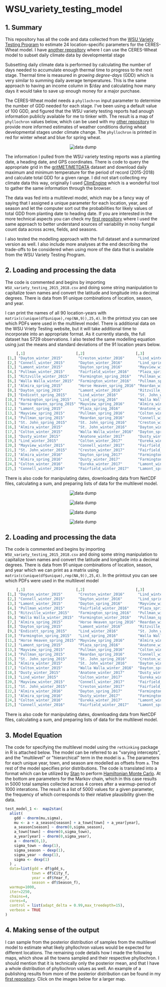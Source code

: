# WSU_variety_testing_model

## 1. Summary

This repository has all the code and data collected from the [WSU Variety Testing Program](http://smallgrains.wsu.edu/variety/)  to estimate 24 location-specific parameters for the CERES-Wheat model. I have [another repository](https://github.com/nosnibor27/WHEAT_phenology_forecaster) where I can use the CERES-Wheat model to subset daily climate data by developmental stage 

Subsetting daily climate data is performed by calculating the number of days needed to accumulate enough thermal time to progress to the next stage. Thermal time is measured in *growing degree-days* (GDD) which is very similar to summing daily average temperatures. This is the same approach to having an income column in $/day and calculating how many days it would take to save up enough money for a major purchase.

The CERES-Wheat model needs a `phyllochron` input parameter to determine the number of GDD needed for each stage. I've been using a default value of 100 GDD, and figured that the WSU variety testing reports had anough information publicly available for me to tinker with. The result is a map of `phyllochron` values below, which can be used with my [other repository](https://github.com/nosnibor27/WHEAT_phenology_forecaster) to provide more informed estimates of weather conditions during wheat developmental stages under climate change. The `phyllochron` is printed in red for winter wheat and blue for spring wheat.

<p align="center">
  <img src="https://raw.githubusercontent.com/nosnibor27/WSU_variety_testing_model/master/phyllochron_ma.png" alt="data dump"/>
</p>

 The information I pulled from the WSU variety testing reports was a planting date, a heading date, and GPS coordinates. There is code to query the appropriate grid in the [gritMET/METDATA](http://www.climatologylab.org/gridmet.html) dataset and download daily maximum and minimum temperature for the period of record (2015-2018) and calculate total GDD for a given range. I did not start collecting my climate data this way, originally I used [ClimEngine](https://clim-engine.appspot.com/) which is a wonderful tool to gather the same information through the browser.

The data was fed into a multilevel model, which may be a fancy way of saying that I assigned a unique parameter for each location, year, and season and let the computer sort out the probabilities for likely values of total GDD from planting date to heading date. If you are interested in the more technical aspects you can check my [first repository](https://github.com/nosnibor27/PHYTO) where I used the same approach to better understand sources of variability in noisy fungal count data across acres, fields, and seasons.

I also tested the modelling approach with the full dataset and a summarized version as well. I also include more analyses at the end describing the trade-offs to be considered when using more of the data that is available from the WSU Variety Testing Program.

## 2. Loading and processing the data

The code is commented and begins by importing `WSU_variety_testing_2015_2018.csv` and doing some string manipulation to capitalize town names and convert the latitude and longitude into a decimal degrees. There is data from 91 unique combinations of location, season, and year.

I can print the names of all 90 location-years with `matrix(c(unique(df$unique),rep(NA,9)),25,4)`. In the printout you can see which PDFs were used in the multilevel model. There is additional data on the WSU Vriety Testing website, but it will take additional time to incorporate into an appropriate format. As it currently stands, the full dataset has 5729 observations. I also tested the same modelling equation using just the means and standard deviations of the 91 location years below.

```r
     [,1]                       [,2]                       [,3]                      [,4]                     
 [1,] "Dayton_winter_2015"       "Creston_winter_2016"      "Lind_winter_2017"        "Lind_winter_2018"       
 [2,] "Connell_winter_2015"      "Dayton_winter_2016"       "Lind_spring_2017"        "Lind_spring_2018"       
 [3,] "Lamont_winter_2015"       "Dayton_spring_2016"       "Mayview_winter_2017"     "Mayview_winter_2018"    
 [4,] "Pullman_winter_2015"      "Fairfield_winter_2016"    "Plaza_spring_2017"       "Moses Lake_winter_2018" 
 [5,] "Ritzville_winter_2015"    "Farmington_spring_2016"   "Pullman_winter_2017"     "Pasco_winter_2018"      
 [6,] "Walla Walla_winter_2015"  "Farmington_winter_2016"   "Pullman_spring_2017"     "Plaza_spring_2018"      
 [7,] "Almira_spring_2015"       "Horse Heaven_spring_2016" "Reardan_winter_2017"     "Pullman_winter_2018"    
 [8,] "Dayton_spring_2015"       "Lamont_winter_2016"       "Ritzville_winter_2017"   "Pullman_spring_2018"    
 [9,] "Endicott_spring_2015"     "Lind_winter_2016"         "St. John_winter_2017"    "Reardan_winter_2018"    
[10,] "Farmington_spring_2015"   "Lind_spring_2016"         "Walla Walla_winter_2017" "Reardan_spring_2018"    
[11,] "Horse Heaven_spring_2015" "Mayview_spring_2016"      "Almira_winter_2018"      "Ritzville_winter_2018"  
[12,] "Lamont_spring_2015"       "Plaza_spring_2016"        "Anatone_winter_2018"     "St. Andrews_winter_2018"
[13,] "Mayview_spring_2015"      "Pullman_spring_2016"      "Colton_winter_2018"      "St. John_spring_2018"   
[14,] "Pullman_spring_2015"      "Reardan_spring_2016"      "Connell_winter_2018"     "St. John_winter_2018"   
[15,] "St. John_spring_2015"     "St. John_spring_2016"     "Creston_winter_2018"     "Walla Walla_winter_2018"
[16,] "Almira_winter_2015"       "St. John_winter_2016"     "Dayton_winter_2018"      "Walla Walla_spring_2018"
[17,] "Colton_winter_2015"       "Walla Walla_winter_2016"  "Dayton_spring_2018"      NA                       
[18,] "Dusty_winter_2015"        "Anatone_winter_2017"      "Dusty_winter_2018"       NA                       
[19,] "Lind_winter_2015"         "Colton_winter_2017"       "Eureka_winter_2018"      NA                       
[20,] "Mayview_winter_2015"      "Connell_winter_2017"      "Fairfield_spring_2018"   NA                       
[21,] "St. John_winter_2015"     "Creston_winter_2017"      "Fairfield_winter_2018"   NA                       
[22,] "Almira_winter_2016"       "Dayton_spring_2017"       "Farmington_spring_2018"  NA                       
[23,] "Almira_spring_2016"       "Dusty_winter_2017"        "Farmington_winter_2018"  NA                       
[24,] "Colton_winter_2016"       "Eureka_winter_2017"       "Lamont_winter_2018"      NA                       
[25,] "Connell_winter_2016"      "Fairfield_winter_2017"    "Lamont_spring_2018"      NA         
```
There is also code for manipulating dates, downloading data from NetCDF files, calculating a sum, and preparing lists of data for the multilevel model.


<p align="center">
  <img src="https://raw.githubusercontent.com/nosnibor27/WSU_variety_testing_model/master/post_site_param_model_comparison.png" alt="data dump"/>
</p>


<p align="center">
  <img src="https://raw.githubusercontent.com/nosnibor27/WSU_variety_testing_model/master/phy_map_measurement_error.png" alt="data dump"/>
</p>

<p align="center">
  <img src="https://raw.githubusercontent.com/nosnibor27/WSU_variety_testing_model/master/marginal_year_plot.png" alt="data dump"/>
</p>

<p align="center">
  <img src="https://raw.githubusercontent.com/nosnibor27/WSU_variety_testing_model/master/year_plot.png" alt="data dump"/>
</p>


## 2. Loading and processing the data

The code is commented and begins by importing `WSU_variety_testing_2015_2018.csv` and doing some string manipulation to capitalize town names and convert the latitude and longitude into a decimal degrees. There is data from 91 unique combinations of location, season, and year which we can print as a matrix using `matrix(c(unique(df$unique),rep(NA,9)),25,4)`. In the printout you can see which PDFs were used in the multilevel model

```r
     [,1]                       [,2]                       [,3]                      [,4]                     
 [1,] "Dayton_winter_2015"       "Creston_winter_2016"      "Lind_winter_2017"        "Lind_winter_2018"       
 [2,] "Connell_winter_2015"      "Dayton_winter_2016"       "Lind_spring_2017"        "Lind_spring_2018"       
 [3,] "Lamont_winter_2015"       "Dayton_spring_2016"       "Mayview_winter_2017"     "Mayview_winter_2018"    
 [4,] "Pullman_winter_2015"      "Fairfield_winter_2016"    "Plaza_spring_2017"       "Moses Lake_winter_2018" 
 [5,] "Ritzville_winter_2015"    "Farmington_spring_2016"   "Pullman_winter_2017"     "Pasco_winter_2018"      
 [6,] "Walla Walla_winter_2015"  "Farmington_winter_2016"   "Pullman_spring_2017"     "Plaza_spring_2018"      
 [7,] "Almira_spring_2015"       "Horse Heaven_spring_2016" "Reardan_winter_2017"     "Pullman_winter_2018"    
 [8,] "Dayton_spring_2015"       "Lamont_winter_2016"       "Ritzville_winter_2017"   "Pullman_spring_2018"    
 [9,] "Endicott_spring_2015"     "Lind_winter_2016"         "St. John_winter_2017"    "Reardan_winter_2018"    
[10,] "Farmington_spring_2015"   "Lind_spring_2016"         "Walla Walla_winter_2017" "Reardan_spring_2018"    
[11,] "Horse Heaven_spring_2015" "Mayview_spring_2016"      "Almira_winter_2018"      "Ritzville_winter_2018"  
[12,] "Lamont_spring_2015"       "Plaza_spring_2016"        "Anatone_winter_2018"     "St. Andrews_winter_2018"
[13,] "Mayview_spring_2015"      "Pullman_spring_2016"      "Colton_winter_2018"      "St. John_spring_2018"   
[14,] "Pullman_spring_2015"      "Reardan_spring_2016"      "Connell_winter_2018"     "St. John_winter_2018"   
[15,] "St. John_spring_2015"     "St. John_spring_2016"     "Creston_winter_2018"     "Walla Walla_winter_2018"
[16,] "Almira_winter_2015"       "St. John_winter_2016"     "Dayton_winter_2018"      "Walla Walla_spring_2018"
[17,] "Colton_winter_2015"       "Walla Walla_winter_2016"  "Dayton_spring_2018"      NA                       
[18,] "Dusty_winter_2015"        "Anatone_winter_2017"      "Dusty_winter_2018"       NA                       
[19,] "Lind_winter_2015"         "Colton_winter_2017"       "Eureka_winter_2018"      NA                       
[20,] "Mayview_winter_2015"      "Connell_winter_2017"      "Fairfield_spring_2018"   NA                       
[21,] "St. John_winter_2015"     "Creston_winter_2017"      "Fairfield_winter_2018"   NA                       
[22,] "Almira_winter_2016"       "Dayton_spring_2017"       "Farmington_spring_2018"  NA                       
[23,] "Almira_spring_2016"       "Dusty_winter_2017"        "Farmington_winter_2018"  NA                       
[24,] "Colton_winter_2016"       "Eureka_winter_2017"       "Lamont_winter_2018"      NA                       
[25,] "Connell_winter_2016"      "Fairfield_winter_2017"    "Lamont_spring_2018"      NA         
```
There is also code for manipulating dates, downloading data from NetCDF files, calculating a sum, and preparing lists of data for the multilevel model.

## 3. Model Equation

The code for specifying the multilevel model using the `rethinking` package in R is attached below. The model can be referred to as "varying intercepts", and the "multilevel" or "hierarchical" term in the model is `a`. The parameters for each unique year, town, and season are modelled as offsets from `a`. The rest of the model specifies prior distributions. The code is translated into a format which can be utilized by [Stan](https://discourse.mc-stan.org/) to perform [Hamiltonian Monte Carlo](https://arxiv.org/abs/1701.02434). At the bottom are parameters for the Markov chain, which in this case results in 5000 total samples collected across 4 corees after a warmup-period of 1000 interations. The result is a list of 5000 values for a given parameter, the frequency of which corresponds to their relative plausibility given the data.

```r
test_model_1 <-  map2stan(
  alist(
    gdd ~ dnorm(mu,sigma),
    mu <- a + a_season[season] + a_town[town] + a_year[year],
    a_season[season] ~ dnorm(0,sigma_season),
    a_town[town] ~ dnorm(0,sigma_town),
    a_year[year] ~ dnorm(0,sigma_year),
    a ~ dnorm(0,1),
    sigma_town ~ dexp(1),
    sigma_season ~ dexp(1),
    sigma_year ~ dexp(1),
    sigma <- dexp(1)
  ) ,
  data=list(gdd = df$gdd_s,
            town = df$City_f,
            year = df$Year_f,
            season = df$Season_f),
  warmup=1000,
  iter=2250,
  chains=4,
  cores=4,
  control = list(adapt_delta = 0.99,max_treedepth=15),
  verbose = TRUE
) 
```

## 4. Making sense of the output

I can sample from the posterior distribution of samples from the multilevel model to estimate what likely phyllochron values would be expected for different locations. The remaining code details how I made the following maps, which show all the towns sampled and their respective phyllochron. I should mention that it is technically only the posterior mean, and that I have a whole distribution of phyllochron values as well. An example of a publishing results from more of the posterior distribution can be found in my [first repository](https://github.com/nosnibor27/PHYTO). Click on the images below for a larger map.
